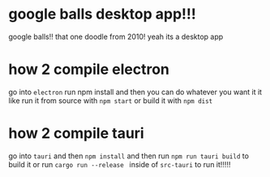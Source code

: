 # google balls desktop app!!!

google balls!! that one doodle from 2010! yeah its a desktop app

# how 2 compile electron
go into ``electron`` run npm install and then you can do whatever you want it it like run it from source with ``npm start`` or build it with ``npm dist``

# how 2 compile tauri
go into ``tauri`` and then ``npm install`` and then run ``npm run tauri build`` to build it or run ``cargo run --release
`` inside of ``src-tauri`` to run it!!!!!
